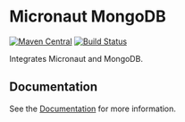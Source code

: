 # Micronaut MongoDB

[![Maven Central](https://img.shields.io/maven-central/v/io.micronaut.configuration/micronaut-mongo-reactive.svg?label=Maven%20Central)](https://search.maven.org/search?q=g:%22io.micronaut.configuration%22%20AND%20a:%22micronaut-mongo-reactive%22)
[![Build Status](https://travis-ci.org/micronaut-projects/micronaut-mongodb.svg?branch=master)](https://travis-ci.org/micronaut-projects/micronaut-mongodb)

Integrates Micronaut and MongoDB.

## Documentation

See the [Documentation](https://micronaut-projects.github.io/micronaut-mongodb/latest/guide) for more information.

